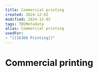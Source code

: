 ```yaml
---
title: Commercial printing
created: 2024-12-02
modified: 2024-12-02
tags: TBSMetadata
alias: Commercial printing
usedFor:
- "[[16368 Printing]]"
---
```

# Commercial printing
